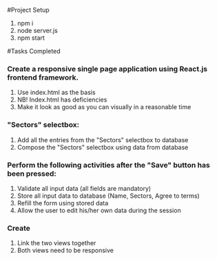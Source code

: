 #Project Setup
1. npm i
2. node server.js
3. npm start

#Tasks Completed
### Create a responsive single page application using React.js frontend framework. 
1. Use index.html as the basis
2. NB! Index.html has deficiencies
3. Make it look as good as you can visually in a reasonable time
### "Sectors" selectbox:
1. Add all the entries from the "Sectors" selectbox to database 
2. Compose the "Sectors" selectbox using data from database
### Perform the following activities after the "Save" button has been pressed: 
1. Validate all input data (all fields are mandatory)
2. Store all input data to database (Name, Sectors, Agree to terms)
3. Refill the form using stored data
4. Allow the user to edit his/her own data during the session 
### Create
1. Link the two views together
2. Both views need to be responsive
